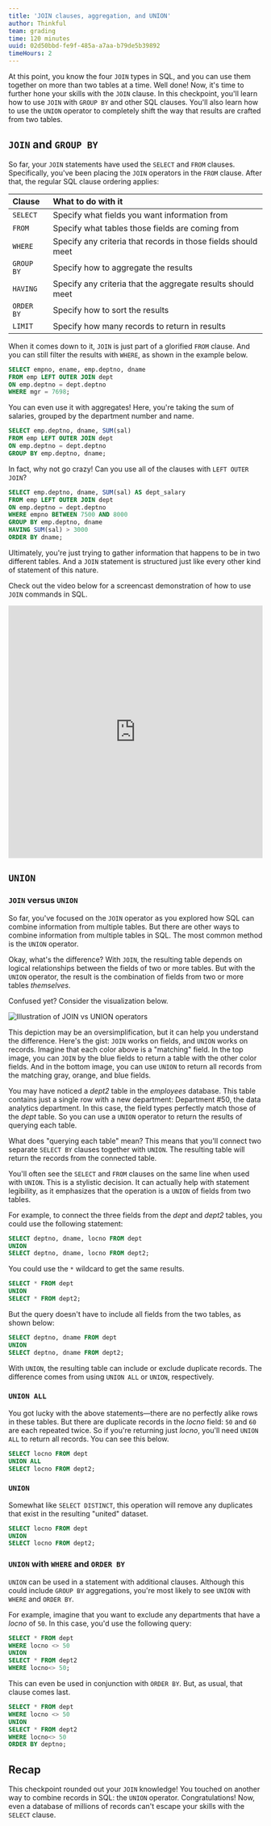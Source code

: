 ```yaml
---
title: 'JOIN clauses, aggregation, and UNION'
author: Thinkful
team: grading
time: 120 minutes
uuid: 02d50bbd-fe9f-485a-a7aa-b79de5b39892
timeHours: 2
---
```


At this point, you know the four `JOIN` types in SQL, and you can use them together on more than two tables at a time. Well done! Now, it's time to further hone your skills with the `JOIN` clause. In this checkpoint, you'll learn how to use `JOIN` with `GROUP BY` and other SQL clauses. You'll also learn how to use the `UNION` operator to completely shift the way that results are crafted from two tables. 

## `JOIN` and `GROUP BY`

So far, your `JOIN` statements have used the `SELECT` and `FROM` clauses. Specifically, you've been placing the `JOIN` operators in the `FROM` clause. After that, the regular SQL clause ordering applies:

| Clause   | What to do with it                                            |
| :-------- | :------------------------------------------------------------- |
| `SELECT`   | Specify what fields you want information from                 |
| `FROM`     | Specify what tables those fields are coming from              |
| `WHERE`    | Specify any criteria that records in those fields should meet |
| `GROUP BY` | Specify how to aggregate the results                          |
| `HAVING`   | Specify any criteria that the aggregate results should meet   |
| `ORDER BY` | Specify how to sort the results                               |
| `LIMIT`    | Specify how many records to return in results                 |


When it comes down to it, `JOIN` is just part of a glorified `FROM` clause. And you can still filter the results with `WHERE`, as shown in the example below.

```sql
SELECT empno, ename, emp.deptno, dname
FROM emp LEFT OUTER JOIN dept
ON emp.deptno = dept.deptno
WHERE mgr = 7698;
```

You can even use it with aggregates! Here, you're taking the sum of salaries, grouped by the department number and name.

```sql
SELECT emp.deptno, dname, SUM(sal)
FROM emp LEFT OUTER JOIN dept
ON emp.deptno = dept.deptno
GROUP BY emp.deptno, dname;
```

In fact, why not go crazy! Can you use all of the clauses with `LEFT OUTER JOIN`?

```sql
SELECT emp.deptno, dname, SUM(sal) AS dept_salary
FROM emp LEFT OUTER JOIN dept
ON emp.deptno = dept.deptno
WHERE empno BETWEEN 7500 AND 8000
GROUP BY emp.deptno, dname
HAVING SUM(sal) > 3000
ORDER BY dname;
```

Ultimately, you're just trying to gather information that happens to be in two different tables. And a `JOIN` statement is structured just like every other kind of statement of this nature.

Check out the video below for a screencast demonstration of how to use `JOIN` commands in SQL. 

<iframe id="kaltura_player_1590583872" src="https://cdnapisec.kaltura.com/p/2315191/sp/231519100/embedIframeJs/uiconf_id/45331192/partner_id/2315191?iframeembed=true&playerId=kaltura_player_1590583872&entry_id=1_2i06fxlk" width="100%" height="500" allowfullscreen webkitallowfullscreen mozAllowFullScreen allow="autoplay *; fullscreen *; encrypted-media *" frameborder="0"></iframe>


## `UNION`

### `JOIN` versus `UNION`

So far, you've focused on the `JOIN` operator as you explored how SQL can combine information from multiple tables. But there are other ways to combine information from multiple tables in SQL. The most common method is the `UNION` operator. 

Okay, what's the difference? With `JOIN`, the resulting table depends on logical relationships between the fields of two or more tables. But with the `UNION` operator, the result is the combination of fields from two or more tables *themselves*.

Confused yet? Consider the visualization below.

![Illustration of JOIN vs UNION operators](joins-three-2.png)

This depiction may be an oversimplification, but it can help you understand the difference. Here's the gist: `JOIN` works on fields, and `UNION` works on records. Imagine that each color above is a "matching" field. In the top image, you can `JOIN` by the blue fields to return a table with the other color fields. And in the bottom image, you can use `UNION` to return all records from the matching gray, orange, and blue fields. 

You may have noticed a *dept2* table in the *employees* database. This table contains just a single row with a new department: Department #50, the data analytics department. In this case, the field types perfectly match those of the *dept* table. So you can use a `UNION` operator to return the results of querying each table.

What does "querying each table" mean? This means that you'll connect two separate `SELECT BY` clauses together with `UNION`. The resulting table will return the records from the connected table.

You'll often see the `SELECT` and `FROM` clauses on the same line when used with `UNION`. This is a stylistic decision. It can actually help with statement legibility, as it emphasizes that the operation is a `UNION` of fields from two tables.

For example, to connect the three fields from the *dept* and *dept2* tables, you could use the following statement:

```sql
SELECT deptno, dname, locno FROM dept
UNION
SELECT deptno, dname, locno FROM dept2;
```

You could use the `*` wildcard to get the same results.

```sql
SELECT * FROM dept
UNION
SELECT * FROM dept2;
```

But the query doesn't have to include all fields from the two tables, as shown below:

```sql
SELECT deptno, dname FROM dept
UNION
SELECT deptno, dname FROM dept2;
```

With `UNION`, the resulting table can include or exclude duplicate records. The difference comes from using `UNION ALL` or `UNION`, respectively.

### `UNION ALL`

You got lucky with the above statements—there are no perfectly alike rows in these tables. But there are duplicate records in the *locno* field: `50` and `60` are each repeated twice. So if you're returning just *locno*, you'll need `UNION ALL` to return all records. You can see this below.

```sql
SELECT locno FROM dept
UNION ALL
SELECT locno FROM dept2; 
```

### `UNION`

Somewhat like `SELECT DISTINCT`, this operation will remove any duplicates that exist in the resulting "united" dataset. 

```sql
SELECT locno FROM dept
UNION
SELECT locno FROM dept2; 
```

### `UNION` with `WHERE` and `ORDER BY`

`UNION` can be used in a statement with additional clauses. Although this could include `GROUP BY` aggregations, you're most likely to see `UNION` with `WHERE` and `ORDER BY`.

For example, imagine that you want to exclude any departments that have a *locno* of `50`. In this case, you'd use the following query:

```sql
SELECT * FROM dept
WHERE locno <> 50
UNION
SELECT * FROM dept2
WHERE locno<> 50; 
```

This can even be used in conjunction with `ORDER BY`. But, as usual, that clause comes last.

```sql
SELECT * FROM dept
WHERE locno <> 50
UNION
SELECT * FROM dept2
WHERE locno<> 50
ORDER BY deptno; 
```

## Recap

This checkpoint rounded out your `JOIN` knowledge! You touched on another way to combine records in SQL: the `UNION` operator. Congratulations! Now, even a database of millions of records can't escape your skills with the `SELECT` clause. 
